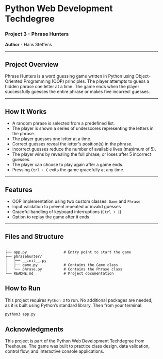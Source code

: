 # Python Web Development Techdegree  
### Project 3 - Phrase Hunters  
**Author** - Hans Steffens  

---

## Project Overview

Phrase Hunters is a word guessing game written in Python using Object-Oriented Programming (OOP) principles. The player attempts to guess a hidden phrase one letter at a time. The game ends when the player successfully guesses the entire phrase or makes five incorrect guesses.

---

## How It Works

- A random phrase is selected from a predefined list.
- The player is shown a series of underscores representing the letters in the phrase.
- The player guesses one letter at a time.
- Correct guesses reveal the letter's position(s) in the phrase.
- Incorrect guesses reduce the number of available lives (maximum of 5).
- The player wins by revealing the full phrase, or loses after 5 incorrect guesses.
- The player can choose to play again after a game ends.
- Pressing `Ctrl + C` exits the game gracefully at any time.

---

## Features

- OOP implementation using two custom classes: `Game` and `Phrase`
- Input validation to prevent repeated or invalid guesses
- Graceful handling of keyboard interruptions (`Ctrl + C`)
- Option to replay the game after it ends

---

## Files and Structure

```text
.
├── app.py                 # Entry point to start the game
├── phrasehunter/
│   ├── __init__.py
│   ├── game.py            # Contains the Game class
│   └── phrase.py          # Contains the Phrase class
└── README.md              # Project documentation
```

## How to Run

This project requires `Python 3` to run. No additional packages are needed, as it is built using Python’s standard library. Then from your terminal:

```sh
python3 app.py
```
## Acknowledgments
This project is part of the Python Web Development Techdegree from Treehouse.
The game was built to practice class design, data validation, control flow, and interactive console applications.